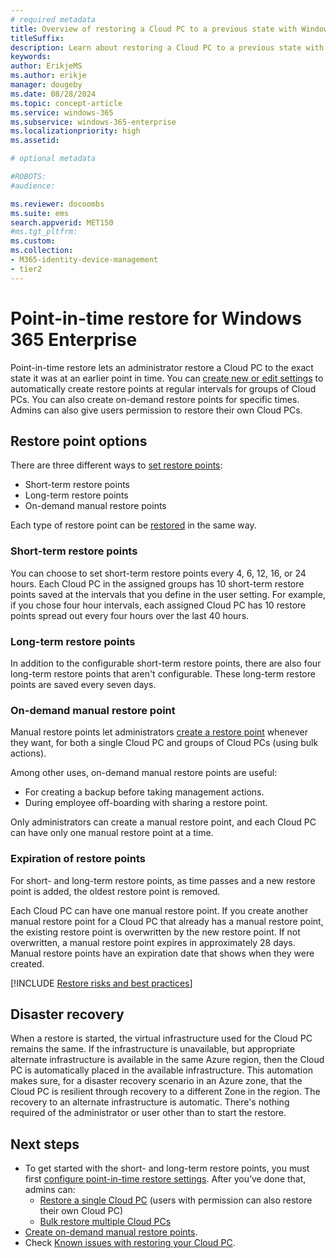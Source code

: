 ```yaml
---
# required metadata
title: Overview of restoring a Cloud PC to a previous state with Windows 365 Enterprise
titleSuffix:
description: Learn about restoring a Cloud PC to a previous state with Windows 365 Enterprise.
keywords:
author: ErikjeMS 
ms.author: erikje
manager: dougeby
ms.date: 08/28/2024
ms.topic: concept-article
ms.service: windows-365
ms.subservice: windows-365-enterprise
ms.localizationpriority: high
ms.assetid: 

# optional metadata

#ROBOTS:
#audience:

ms.reviewer: docoombs
ms.suite: ems
search.appverid: MET150
#ms.tgt_pltfrm:
ms.custom: 
ms.collection:
- M365-identity-device-management
- tier2
---
```


# Point-in-time restore for Windows 365 Enterprise

Point-in-time restore lets an administrator restore a Cloud PC to the exact state it was at an earlier point in time. You can [create new or edit settings](restore-configure.md) to automatically create restore points at regular intervals for groups of Cloud PCs. You can also create on-demand restore points for specific times. Admins can also give users permission to restore their own Cloud PCs.

## Restore point options

There are three different ways to [set restore points](restore-configure.md):

- Short-term restore points
- Long-term restore points
- On-demand manual restore points

Each type of restore point can be [restored](restore-single-cloud-pc.md) in the same way.

### Short-term restore points

You can choose to set short-term restore points every 4, 6, 12, 16, or 24 hours. Each Cloud PC in the assigned groups has 10 short-term restore points saved at the intervals that you define in the user setting. For example, if you chose four hour intervals, each assigned Cloud PC has 10 restore points spread out every four hours over the last 40 hours.

### Long-term restore points

In addition to the configurable short-term restore points, there are also four long-term restore points that aren't configurable. These long-term restore points are saved every seven days.

### On-demand manual restore point

Manual restore points let administrators [create a restore point](create-manual-restore-point.md) whenever they want, for both a single Cloud PC and groups of Cloud PCs (using bulk actions).

Among other uses, on-demand manual restore points are useful:

- For creating a backup before taking management actions.
- During employee off-boarding with sharing a restore point.

Only administrators can create a manual restore point, and each Cloud PC can have only one manual restore point at a time.

### Expiration of restore points

For short- and long-term restore points, as time passes and a new restore point is added, the oldest restore point is removed.

Each Cloud PC can have one manual restore point. If you create another manual restore point for a Cloud PC that already has a manual restore point, the existing restore point is overwritten by the new restore point. If not overwritten, a manual restore point expires in approximately 28 days. Manual restore points have an expiration date that shows when they were created.

[!INCLUDE [Restore risks and best practices](../includes/restore-risks-best-practices.md)]

## Disaster recovery

When a restore is started, the virtual infrastructure used for the Cloud PC remains the same. If the infrastructure is unavailable, but appropriate alternate infrastructure is available in the same Azure region, then the Cloud PC is automatically placed in the available infrastructure. This automation makes sure, for a disaster recovery scenario in an Azure zone, that the Cloud PC is resilient through recovery to a different Zone in the region. The recovery to an alternate infrastructure is automatic. There's nothing required of the administrator or user other than to start the restore.

<!-- ########################## --> 
## Next steps

- To get started with the short- and long-term restore points, you must first [configure point-in-time restore settings](restore-configure.md). After you’ve done that, admins can:
  - [Restore a single Cloud PC](restore-single-cloud-pc.md) (users with permission can also restore their own Cloud PC)
  - [Bulk restore multiple Cloud PCs](restore-bulk.md)
- [Create on-demand manual restore points](create-manual-restore-point.md).
- Check [Known issues with restoring your Cloud PC](known-issues-enterprise.md).
